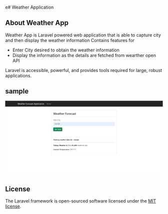 e# Weather Application

## About Weather App

Weather App is Laravel powered web application that is able to capture city and then display the weather information
Contains features for

- Enter City desired to obtain the weather information
- Display the information as the details are fetched from wearther open API

Laravel is accessible, powerful, and provides tools required for large, robust applications.

## sample
![screenshot](weather.png)

## License

The Laravel framework is open-sourced software licensed under the [MIT license](https://opensource.org/licenses/MIT).
